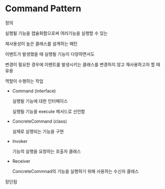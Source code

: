 # Command Pattern

정의

실행될 기능을 캡슐화함으로써 여러기능을 실행할 수 있는 

재사용성이 높은 클래스를 설계하는 패턴

이벤트가 발생했을 때 실행될 기능이 다양하면서도

변경이 필요한 경우에 이벤트를 발생시키는 클래스를 변경하지 않고 재사용하고자 할 때 유용 

역할이 수행하는 작업

- Command (interface)

    실행될 기능에 대한 인터페이스

    실행될 기능을 execute 메서드로 선언함

- ConcreteCommand (class)

    실제로 실행되는 기능을 구현

- Invoker

    기능의 실행을 요청하는 호출자 클래스

- Receiver

    ConcreteCommnad의 기능을 실행하기 위해 사용하는 수신자 클래스 

장단점
